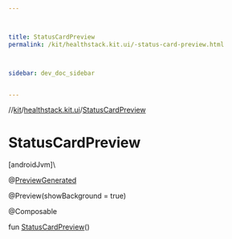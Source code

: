 ```yaml
---



title: StatusCardPreview
permalink: /kit/healthstack.kit.ui/-status-card-preview.html



sidebar: dev_doc_sidebar


---
```




//[kit](/kit.html)/[healthstack.kit.ui](index.html)/[StatusCardPreview](-status-card-preview.html)



# StatusCardPreview



[androidJvm]\




@[PreviewGenerated](../healthstack.kit.annotation/-preview-generated/index.html)



@Preview(showBackground = true)



@Composable



fun [StatusCardPreview](-status-card-preview.html)()






